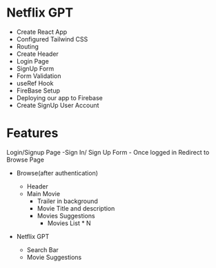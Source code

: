 # Netflix GPT

- Create React App
- Configured Tailwind CSS
- Routing
- Create Header
- Login Page
- SignUp Form
- Form Validation
- useRef Hook
- FireBase Setup
- Deploying our app to Firebase
- Create SignUp User Account

# Features

Login/Signup Page
-Sign In/ Sign Up Form - Once logged in Redirect to Browse Page

- Browse(after authentication)

  - Header
  - Main Movie
    - Trailer in background
    - Movie Title and description
    - Movies Suggestions
      - Movies List \* N

- Netflix GPT
  - Search Bar
  - Movie Suggestions
